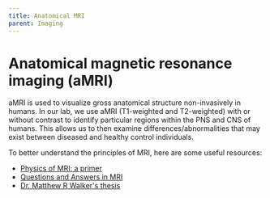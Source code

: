 ```yaml
---
title: Anatomical MRI
parent: Imaging
---
```


# Anatomical magnetic resonance imaging (aMRI)
aMRI is used to visualize gross anatomical structure non-invasively in humans. In our lab, we use aMRI (T1-weighted and T2-weighted) with or without contrast to identify particular regions within the PNS and CNS of humans. This allows us to then examine differences/abnormalities that may exist between diseased and healthy control individuals.

To better understand the principles of MRI, here are some useful resources:
- [Physics of MRI: a primer](https://pubmed.ncbi.nlm.nih.gov/22499279/)
- [Questions and Answers in MRI](https://www.mriquestions.com/index.html)
- [Dr. Matthew R Walker's thesis](https://hdl.handle.net/1807/97714)

